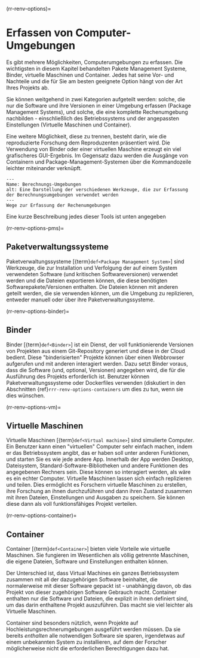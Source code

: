 (rr-renv-options)=
# Erfassen von Computer-Umgebungen

Es gibt mehrere Möglichkeiten, Computerumgebungen zu erfassen. Die wichtigsten in diesem Kapitel behandelten Pakete Management Systeme, Binder, virtuelle Maschinen und Container. Jedes hat seine Vor- und Nachteile und die für Sie am besten geeignete Option hängt von der Art Ihres Projekts ab.

Sie können weitgehend in zwei Kategorien aufgeteilt werden: solche, die nur die Software und ihre Versionen in einer Umgebung erfassen (Package Management Systems), und solche, die eine komplette Rechenumgebung nachbilden - einschließlich des Betriebssystems und der angepassten Einstellungen (Virtuelle Maschinen und Container).

Eine weitere Möglichkeit, diese zu trennen, besteht darin, wie die reproduzierte Forschung dem Reproduzenten präsentiert wird. Die Verwendung von Binder oder einer virtuellen Maschine erzeugt ein viel grafischeres GUI-Ergebnis. Im Gegensatz dazu werden die Ausgänge von Containern und Package-Management-Systemen über die Kommandozeile leichter miteinander verknüpft.

```{figure} ../../figures/computational-environments.jpg
---
Name: Berechnungs-Umgebungen
alt: Eine Darstellung der verschiedenen Werkzeuge, die zur Erfassung der Berechnungsumgebungen verwendet werden
---
Wege zur Erfassung der Rechenumgebungen
```

Eine kurze Beschreibung jedes dieser Tools ist unten angegeben


(rr-renv-options-pms)=
## Paketverwaltungssysteme

Paketverwaltungssysteme [{term}`def<Package Management System>`] sind Werkzeuge, die zur Installation und Verfolgung der auf einem System verwendeten Software (und kritischen Softwareversionen) verwendet werden und die Dateien exportieren können, die diese benötigten Softwarepakete/Versionen enthalten. Die Dateien können mit anderen geteilt werden, die sie verwenden können, um die Umgebung zu replizieren, entweder manuell oder über ihre Paketverwaltungssysteme.


(rr-renv-options-binder)=
## Binder

Binder [{term}`def<Binder>`] ist ein Dienst, der voll funktionierende Versionen von Projekten aus einem Git-Repository generiert und diese in der Cloud bedient. Diese "binderisierten" Projekte können über einen Webbrowser aufgerufen und mit anderen interagiert werden. Dazu setzt Binder voraus, dass die Software (und, optional, Versionen) angegeben wird, die für die Ausführung des Projekts erforderlich ist. Benutzer können Paketverwaltungssysteme oder Dockerfiles verwenden (diskutiert in den Abschnitten {ref}`rrr-renv-options-containers` </code> um dies zu tun, wenn sie dies wünschen.


(rr-renv-options-vm)=
## Virtuelle Maschinen

Virtuelle Maschinen [{term}`def<Virtual machine>`] sind simulierte Computer. Ein Benutzer kann einen "virtuellen" Computer sehr einfach machen, indem er das Betriebssystem angibt, das er haben soll unter anderen Funktionen, und starten Sie es wie jede andere App. Innerhalb der App werden Desktop, Dateisystem, Standard-Software-Bibliotheken und andere Funktionen des angegebenen Rechners sein. Diese können so interagiert werden, als wäre es ein echter Computer. Virtuelle Maschinen lassen sich einfach replizieren und teilen. Dies ermöglicht es Forschern virtuelle Maschinen zu erstellen, ihre Forschung an ihnen durchzuführen und dann ihren Zustand zusammen mit ihren Dateien, Einstellungen und Ausgaben zu speichern. Sie können diese dann als voll funktionsfähiges Projekt verteilen.


(rr-renv-options-container)=
## Container

Container [{term}`def<Container>`] bieten viele Vorteile wie virtuelle Maschinen. Sie fungieren im Wesentlichen als völlig getrennte Maschinen, die eigene Dateien, Software und Einstellungen enthalten können.

Der Unterschied ist, dass Virtual Machines ein ganzes Betriebssystem zusammen mit all der dazugehörigen Software beinhaltet, die normalerweise mit dieser Software gepackt ist - unabhängig davon, ob das Projekt von dieser zugehörigen Software Gebrauch macht. Container enthalten nur die Software und Dateien, die explizit in ihnen definiert sind, um das darin enthaltene Projekt auszuführen. Das macht sie viel leichter als Virtuelle Maschinen.

Container sind besonders nützlich, wenn Projekte auf Hochleistungsrechnerumgebungen ausgeführt werden müssen. Da sie bereits _enthalten_ alle notwendigen Software sie sparen, irgendetwas auf einem unbekannten System zu installieren, auf dem der Forscher möglicherweise nicht die erforderlichen Berechtigungen dazu hat.
